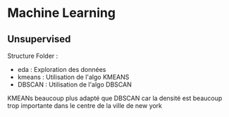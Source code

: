 # Machine Learning


## Unsupervised 

Structure Folder : 
- eda : Exploration des données
- kmeans : Utilisation de l'algo KMEANS 
- DBSCAN : Utilisation de l'algo DBSCAN 



KMEANs beaucoup plus adapté que DBSCAN car la densité est beaucoup trop importante dans le centre de la ville de new york

